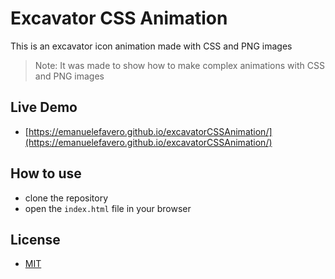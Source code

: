# Excavator CSS Animation

This is an excavator icon animation made with CSS and PNG images

> Note: It was made to show how to make complex animations with CSS and PNG images

## Live Demo

- [https://emanuelefavero.github.io/excavatorCSSAnimation/](https://emanuelefavero.github.io/excavatorCSSAnimation/)

## How to use

- clone the repository
- open the `index.html` file in your browser

## License

- [MIT](LICENSE.md)
